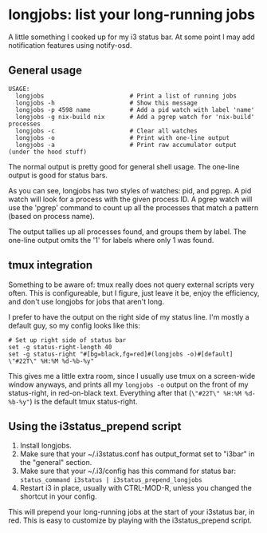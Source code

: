 # longjobs: list your long-running jobs

A little something I cooked up for my i3 status bar. At some point I may add notification features using notify-osd.

## General usage

    USAGE:
      longjobs                        # Print a list of running jobs
      longjobs -h                     # Show this message
      longjobs -p 4598 name           # Add a pid watch with label 'name'
      longjobs -g nix-build nix       # Add a pgrep watch for 'nix-build' processes
      longjobs -c                     # Clear all watches
      longjobs -o                     # Print with one-line output
      longjobs -a                     # Print raw accumulator output (under the hood stuff)

The normal output is pretty good for general shell usage. The one-line output is good for status bars.

As you can see, longjobs has two styles of watches: pid, and pgrep. A pid watch will look for a process with the given process ID. A pgrep watch will use the 'pgrep' command to count up all the processes that match a pattern (based on process name).

The output tallies up all processes found, and groups them by label. The one-line output omits the '1' for labels where only 1 was found.

## tmux integration

Something to be aware of: tmux really does not query external scripts very often. This is configureable, but I figure, just leave it be, enjoy the efficiency, and don't use longjobs for jobs that aren't long.

I prefer to have the output on the right side of my status line. I'm mostly a default guy, so my config looks like this:

    # Set up right side of status bar
    set -g status-right-length 40
    set -g status-right "#[bg=black,fg=red]#(longjobs -o)#[default] \"#22T\" %H:%M %d-%b-%y"

This gives me a little extra room, since I usually use tmux on a screen-wide window anyways, and prints all my `longjobs -o` output on the front of my status-right, in red-on-black text. Everything after that (`\"#22T\" %H:%M %d-%b-%y"`) is the default tmux status-right.

## Using the i3status_prepend script

1. Install longjobs.
2. Make sure that your ~/.i3status.conf has output_format set to "i3bar" in the "general" section.
3. Make sure that your ~/.i3/config has this command for status bar: `status_command i3status | i3status_prepend_longjobs`
4. Restart i3 in place, usually with CTRL-MOD-R, unless you changed the shortcut in your config.

This will prepend your long-running jobs at the start of your i3status bar, in red. This is easy to customize by playing with the i3status_prepend script.
